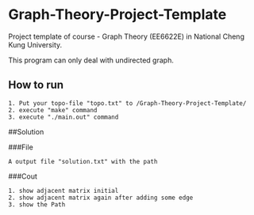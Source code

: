 # Graph-Theory-Project-Template
Project template of course - Graph Theory (EE6622E) in National Cheng Kung University.

This program can only deal with undirected graph.

## How to run

```
1. Put your topo-file "topo.txt" to /Graph-Theory-Project-Template/
2. execute "make" command
3. execute "./main.out" command
```



##Solution

###File
```
A output file "solution.txt" with the path
```

###Cout
```
1. show adjacent matrix initial
2. show adjacent matrix again after adding some edge
3. show the Path
```
